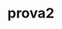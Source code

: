 # prova2
<!doctype html>
<html lang="en">
  <head>
    <meta charset="utf-8">
    <meta name="viewport" content="width=device-width, initial-scale=1.0">
    <!-- These tags are needed for enabling experimental Chrome APIs via Chrome's Origin-Trial program (Android, Windows): https://github.com/GoogleChrome/OriginTrials/blob/gh-pages/available-trials.md#current-experimental-features -->
    <!-- Origin Trial Token, feature = Generic Sensors, origin = https://github.io, expires = 2018-04-10 -->
    <meta http-equiv="origin-trial" data-feature="Generic Sensors" data-expires="2018-04-10" content="Aokv0ODVMUPIswIBi6DnpAIjhWefEd8gD8GpVgdYgETj0C5+/3kKMzZE/FOrBwHcpBO6LHuVRrIw3yOT8EMmJAYAAABQeyJvcmlnaW4iOiJodHRwczovL2dpdGh1Yi5pbzo0NDMiLCJmZWF0dXJlIjoiR2VuZXJpY1NlbnNvciIsImV4cGlyeSI6MTUyMzMxODQwMH0=">
    <!-- Origin Trial Token, feature = WebVR (For Chrome M62+), origin = https://github.io, expires = 2018-05-07 -->
    <meta http-equiv="origin-trial" data-feature="WebVR (For Chrome M62+)" data-expires="2018-05-07" content="AgINztgDnjFV8da2D9SSzIITBRlHX8mduCR7DXfENxjr9ALduKOxBDdn2n66auQSlljVyhnRWWerxC0BWbE8pAoAAABOeyJvcmlnaW4iOiJodHRwczovL2dpdGh1Yi5pbzo0NDMiLCJmZWF0dXJlIjoiV2ViVlIxLjFNNjIiLCJleHBpcnkiOjE1MjU3MjU4MDh9">
    <title>provawebvr | webvr</title>
    <meta name="description" content="prova1">
    <link rel="icon" href="favicon.ico">
    <link rel="stylesheet" type="text/css" href="styles/webvr.css">
    <script src="lib/telemetry.js"></script>
    <script>
      MozillaResearch.telemetry.start({
        analytics: true,
        errorLogging: true,
        performance: true
      });
      MozillaResearch.telemetry.performance.mark('LoaderParsingStart');
    </script>
    <script src="Build/UnityLoader.js"></script>
    <script>
      /* global UnityLoader, MozillaResearch */
      MozillaResearch.telemetry.performance.measure('LoaderParsing', 'LoaderParsingStart');
      (function () {
        UnityLoader.SystemInfo.mobile = false;  // Workaround to force `UnityLoader` to actually load on mobile.
        MozillaResearch.telemetry.performance.mark('LoadingStart');
        window.gameInstance = UnityLoader.instantiate('gameContainer', 'Build/web vr prova2.json', {
          Module: {
            // `preserveDrawingBuffer` is needed for WebVR content to be mirrored to the `<canvas>`.
            webglContextAttributes: {
              preserveDrawingBuffer: true
            }
          },
          onProgress: unityProgress
        });

        function unityProgress (gameInstance, progress) {
          if (!gameInstance.progress) {
            gameInstance.loader = document.getElementById('loader');
            gameInstance.progress = document.getElementById('progress');
            gameInstance.loading = document.getElementById('loading');
            document.dispatchEvent(new CustomEvent('UnityProgressStart'));
          }
          gameInstance.progress.style.width = (100 * progress) + '%';
          if (progress === 1) {
            document.dispatchEvent(new CustomEvent('UnityLoaded'));
          }
        }
      })();
    </script>
    <link rel="manifest" href="manifest.webmanifest">
  </head>
  <body>
    <div id="loader">
      <div id="loading" class="loading">Loading</div>
      <div id="progress" class="progress"></div>
    </div>

    <div id="game">
      <div id="gameContainer"></div>
    </div>

    <div id="instruction">
      <div id="novr" class="panel center">
        <h3>You&rsquo;ll need a <a href="https://webvr.rocks/">WebVR-enabled browser</a> and VR headset to fully enjoy this experience.</h3>
        <p><img src="mousedrag.png" width="70" alt="Click-and-drag your mouse"></p>
        <p>In the meantime, <strong><em>click and drag</em></strong> to have a look around!</p>
        <p>
          <button class="confirm">Continue</button>
        </p>
      </div>
    </div>

    <button id="entervr" value="Enter VR"></button>

    <div id="performance" data-enabled="false"></div>

    <script src="vendor/gl-matrix-min.js"></script>
    <script src="vendor/webvr-polyfill.min.js"></script>
    <script src="webvr.js"></script>
  </body>

</html>
